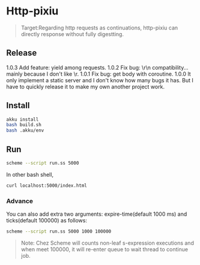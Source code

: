 # Http-pixiu

>Target:Regarding http requests as continuations, http-pixiu can directly response without fully digestting.

## Release 
1.0.3 Add feature: yield among requests.
1.0.2 Fix bug: \r\n compatibility... mainly because I don't like \r.
1.0.1 Fix bug: get body with coroutine.
1.0.0 It only implement a static server and I don't know how many bugs it has. But I have to quickly release it to make my own another project work.

## Install

```bash
akku install
bash build.sh
bash .akku/env
```

## Run

```bash
scheme --script run.ss 5000
```

In other bash shell, 
```bash
curl localhost:5000/index.html
```

### Advance

You can also add extra two arguments: expire-time(default 1000 ms) and ticks(default 100000) as follows:
```bash
scheme --script run.ss 5000 1000 100000
```
> Note: Chez Scheme will counts non-leaf s-expression executions and when meet 100000, it will re-enter queue to wait thread to continue job.